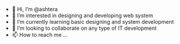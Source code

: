 - 👋 Hi, I’m @ashtera
- 👀 I’m interested in designing and developing web system
- 🌱 I’m currently learning basic designing and system development
- 💞️ I’m looking to collaborate on any type of IT development
- 📫 How to reach me ...

<!---
ashtera/ashtera is a ✨ special ✨ repository because its `README.md` (this file) appears on your GitHub profile.
You can click the Preview link to take a look at your changes.
--->
